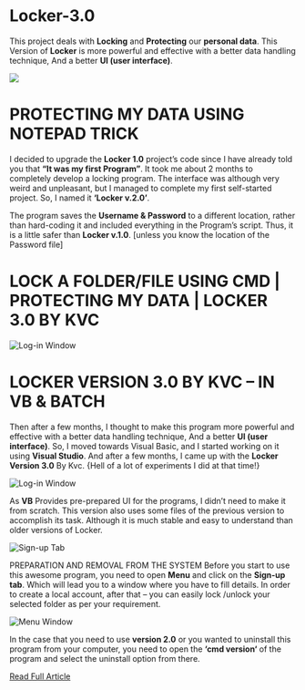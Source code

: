# Locker-3.0
This project deals with **Locking** and **Protecting** our  **personal data**. This Version of **Locker** is more powerful and effective with a better data handling technique, And a better **UI (user interface)**.

![](https://i0.wp.com/www.thebateam.org/wp-content/uploads/2018/12/8-1.png?w=493&ssl=1)

# PROTECTING MY DATA USING NOTEPAD TRICK
I decided to upgrade the **Locker 1.0** project’s code since I have already told you that **“It was my first Program”**. It took me about 2 months to completely develop a locking program. The interface was although very weird and unpleasant, but I managed to complete my first self-started project. So, I named it **‘Locker v.2.0’**.

The program saves the **Username & Password** to a different location, rather than hard-coding it and included everything in the Program’s script. Thus, it is a little safer than **Locker v.1.0**. [unless you know the location of the Password file]

# LOCK A FOLDER/FILE USING CMD | PROTECTING MY DATA | LOCKER 3.0 BY KVC

![Log-in Window](https://i2.wp.com/www.thebateam.org/wp-content/uploads/2018/12/8.png?w=364&ssl=1)

# LOCKER VERSION 3.0 BY KVC – IN VB & BATCH
Then after a few months, I thought to make this program more powerful and effective with a better data handling technique, And a better **UI (user interface)**. So, I moved towards  Visual Basic, and I started working on it using **Visual Studio**. And after a few months, I came up with the **Locker Version 3.0** By Kvc. {Hell of a lot of experiments I did at that time!}

![Log-in Window](https://i1.wp.com/www.thebateam.org/wp-content/uploads/2018/12/8-3.png?w=363&ssl=1)

As **VB** Provides pre-prepared UI for the programs, I didn’t need to make it from scratch. This version also uses some files of the previous version to accomplish its task. Although it is much stable and easy to understand than older versions of Locker.

![Sign-up Tab](https://i2.wp.com/www.thebateam.org/wp-content/uploads/2018/12/8-4.png?w=596&ssl=1)

PREPARATION AND REMOVAL FROM THE SYSTEM
Before you start to use this awesome program, you need to open **Menu** and click on the **Sign-up tab**. Which will lead you to a window where you have to fill details. In order to create a local account, after that – you can easily lock /unlock your selected folder as per your requirement. 

![Menu Window](https://i1.wp.com/www.thebateam.org/wp-content/uploads/2018/12/8-5.png?w=595&ssl=1)

In the case that you need to use **version 2.0** or you wanted to uninstall this program from your computer, you need to open the **‘cmd version‘** of the program and select the uninstall option from there. 

[Read Full Article](https://www.thebateam.org/2019/12/locker-version-3-0-by-kvc/)
